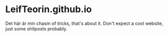 # LeifTeorin.github.io
Det här är min chasm of tricks, that's about it. Don't expect a cool website, just some shitposts probably.
